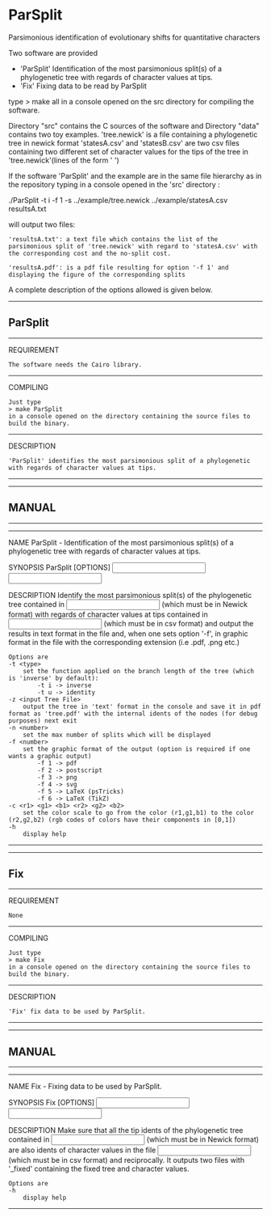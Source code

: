 # ParSplit
Parsimonious identification of evolutionary shifts for quantitative characters

Two software are provided
 - 'ParSplit'
	Identification of the most parsimonious split(s) of a phylogenetic tree with regards of character values at tips.
 - 'Fix'
	Fixing data to be read by ParSplit

type
	> make all
	in a console opened on the src directory for compiling the software.

Directory "src" contains the C sources of the software and Directory "data" contains two toy examples.
'tree.newick' is a file containing a phylogenetic tree in newick format
'statesA.csv' and 'statesB.csv' are two csv files containing two different set of character values for the tips of the tree in 'tree.newick'(lines of the form '<node ident> <state value>')

If the software 'ParSplit' and the example are in the same file hierarchy as in the repository typing in a console opened in the 'src' directory :

./ParSplit -t i -f 1 -s ../example/tree.newick ../example/statesA.csv resultsA.txt

will output two files:

	'resultsA.txt': a text file which contains the list of the parsimonious split of 'tree.newick' with regard to 'statesA.csv' with the corresponding cost and the no-split cost.

	'resultsA.pdf': is a pdf file resulting for option '-f 1' and displaying the figure of the corresponding splits

A complete description of the options allowed is given below.

------------
 ParSplit 
------------

--------------------------
REQUIREMENT

	The software needs the Cairo library.

--------------------------
COMPILING

	Just type
	> make ParSplit
	in a console opened on the directory containing the source files to build the binary.

--------------------------
DESCRIPTION

	'ParSplit' identifies the most parsimonious split of a phylogenetic with regards of character values at tips.


--------------------------
--------------------------
MANUAL
--------------------------
--------------------------


--------------------------

NAME
	ParSplit - Identification of the most parsimonious split(s) of a phylogenetic tree with regards of character values at tips.
	
SYNOPSIS
	ParSplit [OPTIONS] <input Tree File> <input State File> <output File>

DESCRIPTION
	Identify the most parsimonious split(s) of the phylogenetic tree contained in <input Tree File> (which must be in Newick format) with regards of character values at tips contained in <input State File> (which must be in csv format) and output the results in text format in the file <output File> and, when one sets option '-f', in graphic format in the file <output File> with the corresponding extension (i.e .pdf, .png etc.)

	Options are
	-t <type>
		set the function applied on the branch length of the tree (which is 'inverse' by default): 
			-t i -> inverse
			-t u -> identity
	-z <input Tree File>
		output the tree in 'text' format in the console and save it in pdf format as 'tree.pdf' with the internal idents of the nodes (for debug purposes) next exit
	-n <number>
		set the max number of splits which will be displayed
	-f <number>
		set the graphic format of the output (option is required if one wants a graphic output)
			-f 1 -> pdf
			-f 2 -> postscript
			-f 3 -> png
			-f 4 -> svg
			-f 5 -> LaTeX (psTricks)
			-f 6 -> LaTeX (TikZ)
	-c <r1> <g1> <b1> <r2> <g2> <b2>
		set the color scale to go from the color (r1,g1,b1) to the color (r2,g2,b2) (rgb codes of colors have their components in [0,1])
	-h
		display help

--------------------------


-------
 Fix 
-------

--------------------------
REQUIREMENT

	None

--------------------------
COMPILING

	Just type
	> make Fix
	in a console opened on the directory containing the source files to build the binary.

--------------------------
DESCRIPTION

	'Fix' fix data to be used by ParSplit.


--------------------------
--------------------------
MANUAL
--------------------------
--------------------------


--------------------------

NAME
	Fix - Fixing data to be used by ParSplit.
	
SYNOPSIS
	Fix [OPTIONS] <input Tree File> <input State File>

DESCRIPTION
	Make sure that all the tip idents of the phylogenetic tree contained in <input Tree File> (which must be in Newick format) are also idents of character values in the file <input State File> (which must be in csv format) and reciprocally. It outputs two files with '_fixed' containing the fixed tree and character values.

	Options are
	-h
		display help

--------------------------
